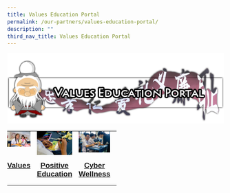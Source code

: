 ```yaml
---
title: Values Education Portal
permalink: /our-partners/values-education-portal/
description: ""
third_nav_title: Values Education Portal
---
```




![values_logo3.png](/images/valueslogo3.png)  
  

<table style="margin-top: auto; margin-right: 0px !important; margin-bottom: auto; margin-left: auto; outline: 0px; padding: 0px; box-sizing: border-box; border-collapse: collapse; clear: both; border: 0px !important; table-layout: fixed; width: 700px; height: auto !important; color: rgb(0, 0, 0); font-family: Raleway, sans-serif; font-size: 17px; font-style: normal; font-variant-ligatures: normal; font-variant-caps: normal; font-weight: 400; letter-spacing: normal; orphans: 2; text-transform: none; white-space: normal; widows: 2; word-spacing: 0px; -webkit-text-stroke-width: 0px; text-decoration-thickness: initial; text-decoration-style: initial; text-decoration-color: initial; text-align: center;" class="ive_eobj_center ives_tab_kosong"><tbody style="margin: 0px; outline: 0px; padding: 0px; box-sizing: border-box;"><tr style="margin: 0px; outline: 0px; padding: 0px; box-sizing: border-box;"><td style="margin: 0px; outline: 0px; padding: 0px 15px 15px 0px; box-sizing: border-box; vertical-align: top; width: 60px;"><img style="margin: 0px 10px 0px 0px; outline: 0px; padding: 0px; box-sizing: border-box; float: left; cursor: pointer; max-width: 100%; height: auto !important;" class="ive_eobj_left ive_clickable" alt="00_Main01.jpg" src="/images/00_Main01.jpg"></td><td style="margin: 0px; outline: 0px; padding: 0px 15px 15px 0px; box-sizing: border-box; vertical-align: top; width: 60px;"><img style="margin: 0px 10px 0px 0px; outline: 0px; padding: 0px; box-sizing: border-box; float: left; cursor: pointer; max-width: 100%; height: auto !important;" class="ive_eobj_left ive_clickable" alt="00_Main02.jpg" src="/images/00_Main02.jpg"><br style="margin: 0px; outline: 0px; padding: 0px; box-sizing: border-box;"></td><td style="margin: 0px; outline: 0px; padding: 0px 15px 15px 0px; box-sizing: border-box; vertical-align: top; width: 60px;"><img style="margin: 0px 10px 0px 0px; outline: 0px; padding: 0px; box-sizing: border-box; float: left; cursor: pointer; max-width: 100%; height: auto !important;" class="ive_eobj_left ive_clickable" alt="00_Main03.jpg" src="/images/00_Main03.jpg"></td></tr><tr style="margin: 0px; outline: 0px; padding: 0px; box-sizing: border-box;"><td style="margin: 0px; outline: 0px; padding: 0px 15px 15px 0px; box-sizing: border-box; vertical-align: top; text-align: center; width: 60px;"><b style="margin: 0px; outline: 0px; padding: 0px; box-sizing: border-box;"><a style="margin: 0px; outline: 0px; padding: 0px; box-sizing: border-box; cursor: pointer;" target="" href="https://nanhuahigh.moe.edu.sg/our-partners/values-education-portal/values">Values</a></b></td><td style="margin: 0px; outline: 0px; padding: 0px 15px 15px 0px; box-sizing: border-box; vertical-align: top; text-align: center; width: 60px;"><b style="margin: 0px; outline: 0px; padding: 0px; box-sizing: border-box;"><a style="margin: 0px; outline: 0px; padding: 0px; box-sizing: border-box; cursor: pointer;" target="" href="https://nanhuahigh.moe.edu.sg/our-partners/values-education-portal/positive-education">Positive Education</a></b></td><td style="margin: 0px; outline: 0px; padding: 0px 15px 15px 0px; box-sizing: border-box; vertical-align: top; text-align: center; width: 60px;"><b style="margin: 0px; outline: 0px; padding: 0px; box-sizing: border-box;"><a style="margin: 0px; outline: 0px; padding: 0px; box-sizing: border-box; cursor: pointer;" target="" href="https://nanhuahigh.moe.edu.sg/our-partners/values-education-portal/cyber-wellness">Cyber Wellness</a></b></td></tr></tbody></table>